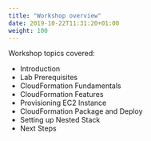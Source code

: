 ```yaml
---
title: "Workshop overview"
date: 2019-10-22T11:31:20+01:00
weight: 100
---
```


Workshop topics covered:

+ Introduction
+ Lab Prerequisites
+ CloudFormation Fundamentals
+ CloudFormation Features
+ Provisioning EC2 Instance
+ CloudFormation Package and Deploy
+ Setting up Nested Stack
+ Next Steps


